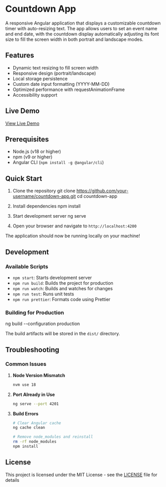 # Countdown App

A responsive Angular application that displays a customizable countdown timer with auto-resizing
text. The app allows users to set an event name and end date, with the countdown display
automatically adjusting its font size to fill the screen width in both portrait and landscape modes.

## Features

- Dynamic text resizing to fill screen width
- Responsive design (portrait/landscape)
- Local storage persistence
- Custom date input formatting (YYYY-MM-DD)
- Optimized performance with requestAnimationFrame
- Accessibility support

## Live Demo

[View Live Demo](https://your-netlify-url-here.netlify.app)

## Prerequisites

- Node.js (v18 or higher)
- npm (v9 or higher)
- Angular CLI (`npm install -g @angular/cli`)

## Quick Start

1. Clone the repository git clone https://github.com/your-username/countdown-app.git cd
   countdown-app

2. Install dependencies npm install

3. Start development server ng serve

4. Open your browser and navigate to `http://localhost:4200`

The application should now be running locally on your machine!

## Development

### Available Scripts

- `npm start`: Starts development server
- `npm run build`: Builds the project for production
- `npm run watch`: Builds and watches for changes
- `npm run test`: Runs unit tests
- `npm run prettier`: Formats code using Prettier

### Building for Production

ng build --configuration production

The build artifacts will be stored in the `dist/` directory.

## Troubleshooting

### Common Issues

1. **Node Version Mismatch**

   ```bash
   nvm use 18
   ```

2. **Port Already in Use**

   ```bash
   ng serve --port 4201
   ```

3. **Build Errors**

   ```bash
   # Clear Angular cache
   ng cache clean

   # Remove node_modules and reinstall
   rm -rf node_modules
   npm install
   ```

## License

This project is licensed under the MIT License - see the [LICENSE](LICENSE) file for details
